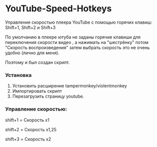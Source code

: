 # YouTube-Speed-Hotkeys

Управление скоростью плеера YouTube с помощью горячих клавиш: Shift+1, Shift+2 и Shift+3

По умолчанию в плеере ютуба не заданы горячие клавиши для переключения скорости видео , а нажимать на "шестрёнку" потом "Скорость воспроизведения" затем выбрать скорость это не очень удобно (лично для меня).

Поэтому и был создан скрипт.

### Установка
1. Установить расширение tampermonkey/violentmonkey
2. Импортировать скрипт
3. Перезагрузить страницу youtube. 

### Управление скоростью:

shift+1 = Скорость x1

shift+2 = Скорость x1,25

shift+3 = Скорость x2
